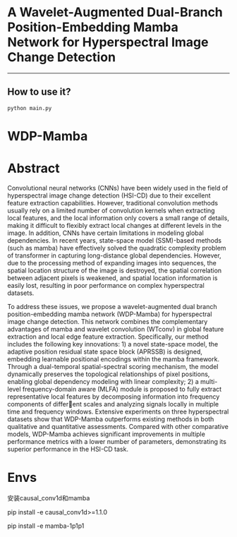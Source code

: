# A Wavelet-Augmented Dual-Branch Position-Embedding Mamba Network for Hyperspectral Image Change Detection
---------------------


  

How to use it?
---------------------

 `python main.py`
# WDP-Mamba


# Abstract
Convolutional neural networks (CNNs) have been widely used in the field of hyperspectral image change detection (HSI-CD) due to their excellent feature extraction capabilities. However, traditional convolution methods usually rely on a limited number of convolution kernels when extracting local features, and the local information only covers a small range of details, making it difficult to flexibly extract local changes at different levels in the image. In addition, CNNs have certain limitations in modeling global dependencies. In recent years, state-space model (SSM)-based methods (such as mamba) have effectively solved the quadratic complexity problem of transformer in capturing long-distance global dependencies. However, due to the processing method of expanding images into sequences, the spatial location structure of the image is destroyed, the spatial correlation between adjacent pixels is weakened, and spatial location information is easily lost, resulting in poor performance
on complex hyperspectral datasets.

To address these issues, we propose a wavelet-augmented dual branch position-embedding mamba network (WDP-Mamba) for hyperspectral image change detection. This network combines the
complementary advantages of mamba and wavelet convolution (WTconv) in global feature extraction and local edge feature extraction. Specifically, our method includes the following key
innovations: 1) a novel state-space model, the adaptive position residual state space block (APRSSB) is designed, embedding learnable positional encodings within the mamba framework. Through a dual-temporal spatial-spectral scoring mechanism, the model dynamically preserves the topological relationships of pixel positions, enabling global dependency modeling with linear complexity; 2) a multi-level frequency-domain aware (MLFA) module is proposed to fully extract representative local features by decomposing information into frequency components of different scales and analyzing signals locally in multiple time and frequency windows. Extensive experiments on three hyperspectral datasets show that WDP-Mamba outperforms existing methods in both qualitative and quantitative assessments. Compared with other comparative models, WDP-Mamba achieves significant improvements in multiple performance metrics with a lower number of parameters, demonstrating its superior performance in the HSI-CD task.


# Envs
安装causal_conv1d和mamba

pip install -e causal_conv1d>=1.1.0


pip install -e mamba-1p1p1
